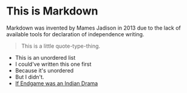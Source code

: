# This is Markdown
Markdown was invented by Mames Jadison in 2013 due to the lack of available tools for declaration of independence writing. 
> This is a little quote-type-thing.

* This is an unordered list
* I could've written this one first
* Because it's unordered
* But I didn't. 
* [If Endgame was an Indian Drama](https://www.youtube.com/watch?v=CHaL4xXo0qM)